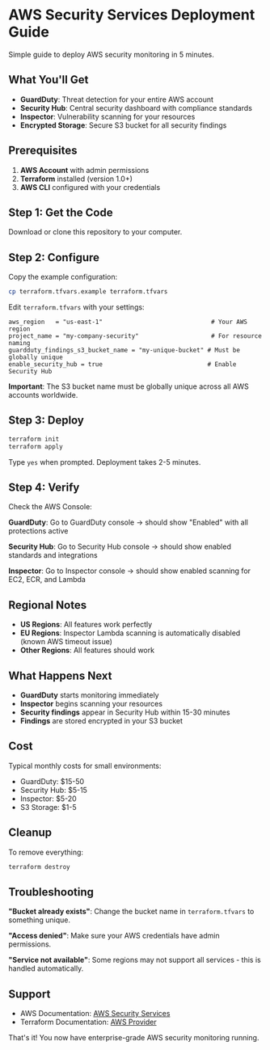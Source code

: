 # AWS Security Services Deployment Guide

Simple guide to deploy AWS security monitoring in 5 minutes.

## What You'll Get

- **GuardDuty**: Threat detection for your entire AWS account
- **Security Hub**: Central security dashboard with compliance standards
- **Inspector**: Vulnerability scanning for your resources
- **Encrypted Storage**: Secure S3 bucket for all security findings

## Prerequisites

1. **AWS Account** with admin permissions
2. **Terraform** installed (version 1.0+)
3. **AWS CLI** configured with your credentials

## Step 1: Get the Code

Download or clone this repository to your computer.

## Step 2: Configure

Copy the example configuration:
```bash
cp terraform.tfvars.example terraform.tfvars
```

Edit `terraform.tfvars` with your settings:
```hcl
aws_region   = "us-east-1"                              # Your AWS region
project_name = "my-company-security"                    # For resource naming  
guardduty_findings_s3_bucket_name = "my-unique-bucket" # Must be globally unique
enable_security_hub = true                             # Enable Security Hub
```

**Important**: The S3 bucket name must be globally unique across all AWS accounts worldwide.

## Step 3: Deploy

```bash
terraform init
terraform apply
```

Type `yes` when prompted. Deployment takes 2-5 minutes.

## Step 4: Verify

Check the AWS Console:

**GuardDuty**: Go to GuardDuty console → should show "Enabled" with all protections active

**Security Hub**: Go to Security Hub console → should show enabled standards and integrations

**Inspector**: Go to Inspector console → should show enabled scanning for EC2, ECR, and Lambda

## Regional Notes

- **US Regions**: All features work perfectly
- **EU Regions**: Inspector Lambda scanning is automatically disabled (known AWS timeout issue)
- **Other Regions**: All features should work

## What Happens Next

- **GuardDuty** starts monitoring immediately
- **Inspector** begins scanning your resources  
- **Security findings** appear in Security Hub within 15-30 minutes
- **Findings** are stored encrypted in your S3 bucket

## Cost

Typical monthly costs for small environments:
- GuardDuty: $15-50
- Security Hub: $5-15  
- Inspector: $5-20
- S3 Storage: $1-5

## Cleanup

To remove everything:
```bash
terraform destroy
```

## Troubleshooting

**"Bucket already exists"**: Change the bucket name in `terraform.tfvars` to something unique.

**"Access denied"**: Make sure your AWS credentials have admin permissions.

**"Service not available"**: Some regions may not support all services - this is handled automatically.

## Support

- AWS Documentation: [AWS Security Services](https://docs.aws.amazon.com/security/)
- Terraform Documentation: [AWS Provider](https://registry.terraform.io/providers/hashicorp/aws/latest/docs)

That's it! You now have enterprise-grade AWS security monitoring running.